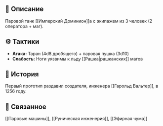 ## 📜 Описание  
Паровой танк [[Имперский Доминион]]а с экипажем из 3 человек (2 оператора + маг).  

## ⚙️ Тактики  
- **Атака:** Таран (4d8 дробящего) + паровая пушка (3d10)  
- **Слабость:** Ноги уязвимы к льду [[Рашка|рашканских]] магов  

## 📅 История  
Первый прототип раздавил создателя, инженера [[Гарольд Вальтер]], в 1256 году.  

## 🔗 Связанное  
[[Паровые машины]], [[Руническая инженерия]], [[Эфирная чума]]  